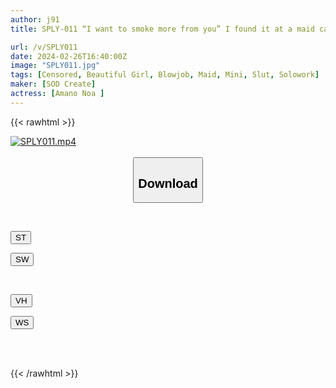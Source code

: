 ```yaml
---
author: j91
title: SPLY-011 “I want to smoke more from you” I found it at a maid cafe in Nakano! A loli angel with a small mouth but a great vacuum blow job, Noa Amano

url: /v/SPLY011
date: 2024-02-26T16:40:00Z
image: "SPLY011.jpg"
tags: [Censored, Beautiful Girl, Blowjob, Maid, Mini, Slut, Solowork]
maker: [SOD Create]
actress: [Amano Noa ]
---
```



{{< rawhtml >}}

<div class="video" data-videoid="zMP23xMOpvCYRAa">
    <a href="javascript:;">
        <img src="/v/SPLY011/SPLY011.jpg" width="WIDTH" height="HEIGHT" alt="SPLY011.mp4" loading="lazy">
    </a>
</div>

<script type="text/javascript" src="https://j91.asia/asset/on-demand-st.js"></script>

<br>
  <link rel="stylesheet" href="https://j91.asia/asset/bs5.css">
  
  <center>
  <button class="btn btn-primary" type="button" data-bs-toggle="collapse" data-bs-target=".multi-collapse" aria-expanded="false" aria-controls="multiCollapseExample1 multiCollapseExample2"><h2>Download</h2></button></center>
</p>
<div class="row">
  <div class="col">
    <div class="collapse multi-collapse" id="multiCollapseExample1">
      <div class="card card-body">
	      	      <br>
<div class="buttons">  
<p><a href="https://streamtape.to/v/zMP23xMOpvCYRAa" target="_blank"><button class="btn-hover color-3"><i class="fa fa-download"></i> ST</button></a></p>
<p><a href="https://cdnwish.com/nu6awz8d1k3m" target="_blank"><button class="btn-hover color-2"><i class="fa fa-download"></i> SW</button></a></p></div>
    </div>
  </div>
</div>
  <div class="col">
    <div class="collapse multi-collapse" id="multiCollapseExample2">
      <div class="card card-body">
	      <br>
<div class="buttons">
<p><a href="https://vidhidepro.com/f/s6dnyylgs523"><button class="btn-hover color-9"><i class="fa fa-download"></i> VH</button></a></p>
<p><a href="https://wolfstream.tv/es7oh02t3hqb"><button class="btn-hover color-8"><i class="fa fa-download"></i> WS</button></a></p></div>
<br><br>
      </div>
    </div>
  </div>
</div>

{{< /rawhtml >}}